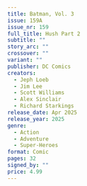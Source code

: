 ```yaml
---
title: Batman, Vol. 3
issue: 159A
issue_nr: 159
full_title: Hush Part 2
subtitle: ""
story_arc: ""
crossover: ""
variant: ""
publisher: DC Comics
creators:
  - Jeph Loeb
  - Jim Lee
  - Scott Williams
  - Alex Sinclair
  - Richard Starkings
release_date: Apr 2025
release_year: 2025
genre:
  - Action
  - Adventure
  - Super-Heroes
format: Comic
pages: 32
signed_by: ""
price: 4.99
---
```

